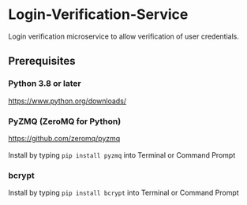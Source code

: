 # Login-Verification-Service
Login verification microservice to allow verification of user credentials.

## Prerequisites
### Python 3.8 or later
https://www.python.org/downloads/

### PyZMQ (ZeroMQ for Python)
https://github.com/zeromq/pyzmq </br>
</br>
Install by typing ```pip install pyzmq``` into Terminal or Command Prompt

### bcrypt
Install by typing ```pip install bcrypt``` into Terminal or Command Prompt
